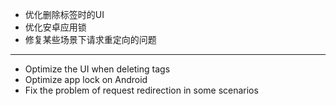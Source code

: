 - 优化删除标签时的UI
- 优化安卓应用锁
- 修复某些场景下请求重定向的问题

------------------------------------------------------------------------------------------

- Optimize the UI when deleting tags
- Optimize app lock on Android
- Fix the problem of request redirection in some scenarios